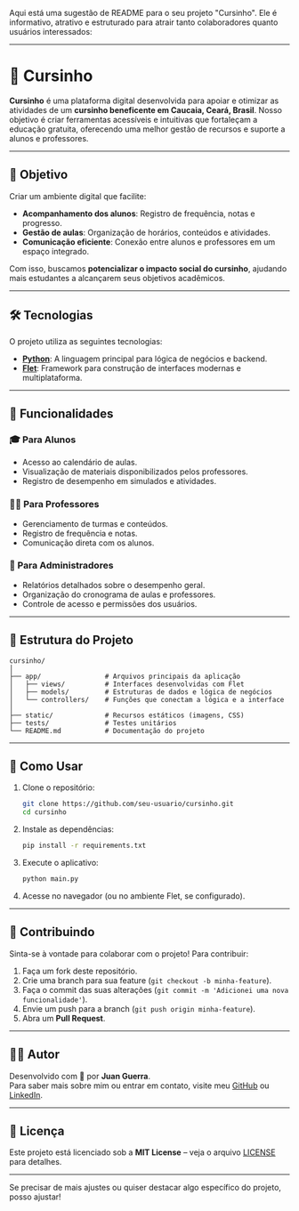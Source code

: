 Aqui está uma sugestão de README para o seu projeto "Cursinho". Ele é informativo, atrativo e estruturado para atrair tanto colaboradores quanto usuários interessados:

---

# 📘 Cursinho  

**Cursinho** é uma plataforma digital desenvolvida para apoiar e otimizar as atividades de um **cursinho beneficente em Caucaia, Ceará, Brasil**. Nosso objetivo é criar ferramentas acessíveis e intuitivas que fortaleçam a educação gratuita, oferecendo uma melhor gestão de recursos e suporte a alunos e professores.

---

## 🎯 Objetivo  

Criar um ambiente digital que facilite:  
- **Acompanhamento dos alunos**: Registro de frequência, notas e progresso.  
- **Gestão de aulas**: Organização de horários, conteúdos e atividades.  
- **Comunicação eficiente**: Conexão entre alunos e professores em um espaço integrado.  

Com isso, buscamos **potencializar o impacto social do cursinho**, ajudando mais estudantes a alcançarem seus objetivos acadêmicos.

---

## 🛠️ Tecnologias  

O projeto utiliza as seguintes tecnologias:  

- **[Python](https://www.python.org/)**: A linguagem principal para lógica de negócios e backend.  
- **[Flet](https://flet.dev/)**: Framework para construção de interfaces modernas e multiplataforma.  

---

## 🚀 Funcionalidades  

### 🎓 Para Alunos  
- Acesso ao calendário de aulas.  
- Visualização de materiais disponibilizados pelos professores.  
- Registro de desempenho em simulados e atividades.  

### 🧑‍🏫 Para Professores  
- Gerenciamento de turmas e conteúdos.  
- Registro de frequência e notas.  
- Comunicação direta com os alunos.  

### 🏫 Para Administradores  
- Relatórios detalhados sobre o desempenho geral.  
- Organização do cronograma de aulas e professores.  
- Controle de acesso e permissões dos usuários.

---

## 📂 Estrutura do Projeto  

```
cursinho/
│
├── app/                # Arquivos principais da aplicação
│   ├── views/          # Interfaces desenvolvidas com Flet
│   ├── models/         # Estruturas de dados e lógica de negócios
│   └── controllers/    # Funções que conectam a lógica e a interface
│
├── static/             # Recursos estáticos (imagens, CSS)
├── tests/              # Testes unitários
└── README.md           # Documentação do projeto
```

---

## 🌟 Como Usar  

1. Clone o repositório:  
   ```bash
   git clone https://github.com/seu-usuario/cursinho.git
   cd cursinho
   ```

2. Instale as dependências:  
   ```bash
   pip install -r requirements.txt
   ```

3. Execute o aplicativo:  
   ```bash
   python main.py
   ```

4. Acesse no navegador (ou no ambiente Flet, se configurado).  

---

## 🤝 Contribuindo  

Sinta-se à vontade para colaborar com o projeto! Para contribuir:  
1. Faça um fork deste repositório.  
2. Crie uma branch para sua feature (`git checkout -b minha-feature`).  
3. Faça o commit das suas alterações (`git commit -m 'Adicionei uma nova funcionalidade'`).  
4. Envie um push para a branch (`git push origin minha-feature`).  
5. Abra um **Pull Request**.  

---

## 🧑‍💻 Autor  

Desenvolvido com 💙 por **Juan Guerra**.  
Para saber mais sobre mim ou entrar em contato, visite meu [GitHub](https://github.com/seu-usuario) ou [LinkedIn](https://linkedin.com/in/silveirinhajuan).

---

## 📜 Licença  

Este projeto está licenciado sob a **MIT License** – veja o arquivo [LICENSE](./LICENSE) para detalhes.

---

Se precisar de mais ajustes ou quiser destacar algo específico do projeto, posso ajustar!
